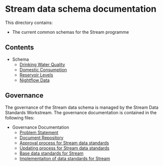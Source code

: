 # Stream data schema documentation

This directory contains:
* The current common schemas for the Stream programme

## Contents

* Schema
  * [Drinking Water Quality](drinking-water-quality.md)
  * [Domestic Consumption](domestic-consumption.md)
  * [Reservoir Levels](raw-water-storage-reservoir-levels.md)
  * [Nightflow Data](nightflow-data.md)

## Governance

The governance of the Stream data schema is managed by the Stream Data Standards Workstream. The governance documentation is contained in the following files:

* Governance Documentation
  * [Problem Statement](governance/problem-statement.md)
  * [Document Repository](governance/document-repository.md)
  * [Approval process for Stream data standards](governance/approval-process.md)
  * [Updating process for Stream data standards](governance/update-process.md)
  * [Base data standards for Stream](governance/base-standards-used-in-Stream.md)
  * [Implementaiton of data standards for Stream](governance/implementation-of-standards.md)
